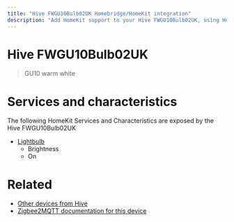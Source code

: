 ```yaml
---
title: "Hive FWGU10Bulb02UK Homebridge/HomeKit integration"
description: "Add HomeKit support to your Hive FWGU10Bulb02UK, using Homebridge, Zigbee2MQTT and homebridge-z2m."
---
```

<!---
This file has been GENERATED using src/docgen/docgen.ts
DO NOT EDIT THIS FILE MANUALLY!
-->
# Hive FWGU10Bulb02UK
> GU10 warm white


# Services and characteristics
The following HomeKit Services and Characteristics are exposed by
the Hive FWGU10Bulb02UK

* [Lightbulb](../../light.md)
  * Brightness
  * On


# Related
* [Other devices from Hive](../index.md#hive)
* [Zigbee2MQTT documentation for this device](https://www.zigbee2mqtt.io/devices/FWGU10Bulb02UK.html)